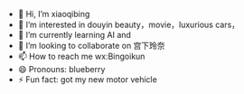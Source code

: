 - 👋 Hi, I’m xiaoqibing
- 👀 I’m interested in douyin beauty，movie，luxurious cars，
- 🌱 I’m currently learning AI and 
- 💞️ I’m looking to collaborate on 宫下玲奈
- 📫 How to reach me wx:Bingoikun
- 😄 Pronouns: blueberry
- ⚡ Fun fact: got my new motor vehicle

<!---
xiaoqibing/xiaoqibing is a ✨ special ✨ repository because its `README.md` (this file) appears on your GitHub profile.
You can click the Preview link to take a look at your changes.
--->

